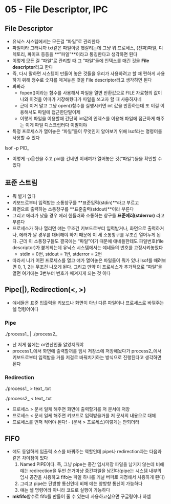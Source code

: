 # 05 - File Descriptor, IPC

## File Descriptor

- 유닉스 시스텝에서는 모든걸 “파일”로 관리한다
- 파일이라 그러니까 txt같은 파일이랑 헷갈리는데 그냥 뭐 프로세스, (진짜)파일, 디렉토리, 파이프 등등을 **”파일”**이라고 통칭한다고 생각하면 된다
- 이렇게 모든 걸 “파일”로 관리할 때 그 “파일”들에 인덱스를 매긴 것을 **File descriptor**라고 한다
- 즉, 다시 말하면 시스템이 만들어 놓은 것들을 우리가 사용하려고 할 때 편하게 사용하기 위해 정수로 숫자를 매겨놓은 것을 File descriptor라고 생각하면 된다
- 봐봐라
    - fopen()이라는 함수를 사용해서 파일을 열면 반환값으로 FILE 자료형의 값이 나와 이것을 어따가 저장해뒀다가 파일을 쓰고자 할 때 사용하자네
    - 근데 이거 말고 그냥 open()함수를 실행시키면 int 값을 반환하는데 또 이걸 이용해서도 파일에 접근한단말이제
    - 이렇게 파일을 이용할때 간단히 int값의 인덱스를 이용해 파일에 접근하게 해주는 이게 파일 디스크립터다 이말이야
- 특정 프로세스가 열어놓은 “파일”들이 무엇인지 알아보기 위해 lsof라는 명령어를사용할 수 있다

lsof -p PID_

- 이렇게 -p옵션을 주고 pid를 건네면 이새끼가 열어놓은 것(“파일”)들을 확인할 수 있다

## 표준 스트림

- 뭐 별거 없다
- 키보드로부터 입력받는 소통창구를 **표준입력(stdin)**라고 부르고
- 화면으로 출력하는 소통창구를 **표준출력(stdout)**이라 부른다
- 그리고 에러가 났을 경우 에러 핸들러와 소통하는 창구를 **표준에러(stderror)** 라고 부른다
- 프로세스가 하나 열리면 얘는 무조건 키보드로부터 입력받거나, 화면으로 출력하거나, 에러가 날 경우를 대비해야 하기 때문에 이 세 소통창구를 무조건 열어두게 된다. 근데 이 소통창구들도 결국에는 “파일”이기 때문에 얘네들한테도 파일번호(file descriptor)가 붙게되는데 유닉스 시스템에서는 얘네들의 번호를 고정시켜놓았다
    - stdin = 0번, stdout = 1번, stderror = 2번
- 따라서 니가 어떤 프로세스를 열고 얘가 열어놓은 파일들이 뭐가 있나 lsof를 때려보면 0, 1, 2는 무조건 나오게 된다. 그리고 만약 이 프로세스가 추가적으로 “파일”을 열면 여기에는 3번부터 번호가 매겨지게 되는 것 이다

## Pipe(|), Redirection(<, >)

- 얘네들은 표준 입출력을 키보드나 화면이 아닌 다른 파일이나 프로세스로 바꿔주는 쉘 명령어이다

### Pipe

./process1_ | ./process2_

- 난 저게 첨에는 or연산인줄 알았지뭐야
- process1_에서 화면에 출력할꺼를 임시 저장소에 저장해놨다가 process2_에서 키보드로부터 입력받을 거를 저걸로 바꿔치기하는 방식으로 진행된다고 생각하면 된다

### Redirection

./process1_ > text_.txt

./process2_ < text_.txt

- 프로세스 > 문서 일케 해주면 화면에 출력할거를 저 문서에 저장
- 프로세스 < 문서 일케 해주면 키보드로 입력받을거를 저 문서의 내용으로 대체
- 프로세스를 먼저 적어야 된다! - (문서 > 프로세스)이렇게는 안되더라

## FIFO

- 얘도 동일하게 입출력 소스를 바꿔주는 역할인데 pipe나 redirection과는 다음과 같은 차이점이 있다
    1. Named PIPE이다. 즉, 그냥 pipe는 중간 임시저장 파일을 남기지 않는데 비해 얘는 redirection을 두번 쓴거마냥 중간파일을 남긴다(pipe는 시스템 내부의 임시 공간을 사용하고 fifo는 파일 하나를 커널 버퍼로 지정해서 사용하게 된다)
    2. 그리고 pipe는 단방향 통신인데 비해 얘는 양방향 통신이 가능하다
    3. 얘는 쉘 명령어라 아니라 코드로 실행이 가능하다
- **mkfifo**함수로 fifo를 만들어 줄 수 있는데 사용하고싶으면 구글링이나 하셈